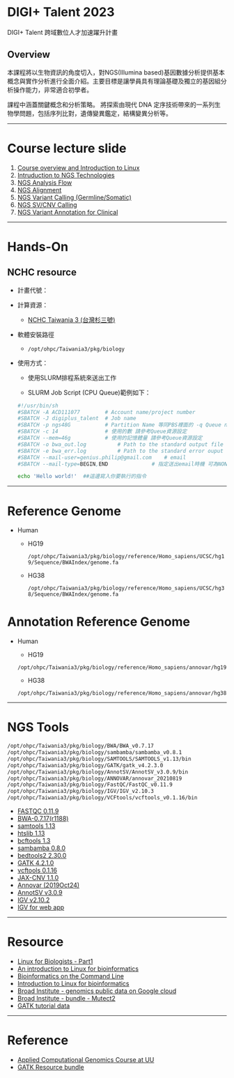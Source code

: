 # DIGI+ Talent 2023

DIGI+ Talent 跨域數位人才加速躍升計畫

## Overview
本課程將以生物資訊的角度切入，對NGS(Illumina based)基因數據分析提供基本概念與實作分析進行全面介紹。主要目標是讓學員具有理論基礎及獨立的基因組分析操作能力，非常適合初學者。

課程中涵蓋關鍵概念和分析策略。 將探索由現代 DNA 定序技術帶來的一系列生物學問題，包括序列比對，遺傳變異鑑定，結構變異分析等。

---
# Course lecture slide

1. [Course overview and Introduction to Linux](https://drive.google.com/drive/folders/13_ElQoSCvJEk_lITBI4wrCJnSl3SYHaP?usp=sharing)
2. [Intruduction to NGS Technologies](https://drive.google.com/drive/folders/134S_LUQintkJip_h2Jemzp9hEB-IOw5h?usp=sharing) 
3. [NGS Analysis Flow](https://drive.google.com/drive/folders/13NQv_78LQRTGqhgr2N4BYEahca4GBWQ9?usp=sharing)
4. [NGS Alignment](https://drive.google.com/drive/folders/12v-b9e-CuwqJB4BMgOZuNR-_p2U9zeRJ?usp=sharing)
5. [NGS Variant Calling (Germline/Somatic)](https://drive.google.com/drive/folders/12uae8UALumiad3Mfcu28-YQgFF-9sK_v?usp=sharing)
6. [NGS SV/CNV Calling](https://drive.google.com/drive/folders/13CBuwXSqaFu1mfrwe6cJIMKzLahdQdrq?usp=sharing)
7. [NGS Variant Annotation for Clinical](https://drive.google.com/drive/folders/13ZsuRIlwu6voQv8_sIRzJLDaz8iATdmB?usp=sharing)

---
# Hands-On

## NCHC resource

* 計畫代號：

* 計算資源：
  * [NCHC Taiwania 3 (台灣杉三號)](https://iservice.nchc.org.tw/)

* 軟體安裝路徑
  * `/opt/ohpc/Taiwania3/pkg/biology`

* 使用方式：
  * 使用SLURM排程系統來送出工作
 
  * SLURM Job Script (CPU Queue)範例如下：

  ```bash
  #!/usr/bin/sh
  #SBATCH -A ACD111077        # Account name/project number
  #SBATCH -J digiplus_talent  # Job name
  #SBATCH -p ngs48G           # Partition Name 等同PBS裡面的 -q Queue name
  #SBATCH -c 14               # 使用的數 請參考Queue資源設定 
  #SBATCH --mem=46g           # 使用的記憶體量 請參考Queue資源設定
  #SBATCH -o bwa_out.log          # Path to the standard output file 
  #SBATCH -e bwa_err.log          # Path to the standard error ouput file
  #SBATCH --mail-user=genius.philip@gmail.com    # email
  #SBATCH --mail-type=BEGIN,END              # 指定送出email時機 可為NONE, BEGIN, END, FAIL, REQUEUE, ALL

  echo 'Hello world!'  ##這邊寫入你要執行的指令
  ```


---
# Reference Genome
* Human
  * HG19

    `/opt/ohpc/Taiwania3/pkg/biology/reference/Homo_sapiens/UCSC/hg19/Sequence/BWAIndex/genome.fa`

  * HG38

    `/opt/ohpc/Taiwania3/pkg/biology/reference/Homo_sapiens/UCSC/hg38/Sequence/BWAIndex/genome.fa`

# Annotation Reference Genome

* Human

  * HG19
  
  `/opt/ohpc/Taiwania3/pkg/biology/reference/Homo_sapiens/annovar/hg19`

  * HG38

  `/opt/ohpc/Taiwania3/pkg/biology/reference/Homo_sapiens/annovar/hg38`


---
# NGS Tools

```bash
/opt/ohpc/Taiwania3/pkg/biology/BWA/BWA_v0.7.17
/opt/ohpc/Taiwania3/pkg/biology/sambamba/sambamba_v0.8.1
/opt/ohpc/Taiwania3/pkg/biology/SAMTOOLS/SAMTOOLS_v1.13/bin
/opt/ohpc/Taiwania3/pkg/biology/GATK/gatk_v4.2.3.0
/opt/ohpc/Taiwania3/pkg/biology/AnnotSV/AnnotSV_v3.0.9/bin
/opt/ohpc/Taiwania3/pkg/biology/ANNOVAR/annovar_20210819
/opt/ohpc/Taiwania3/pkg/biology/FastQC/FastQC_v0.11.9
/opt/ohpc/Taiwania3/pkg/biology/IGV/IGV_v2.10.3
/opt/ohpc/Taiwania3/pkg/biology/VCFtools/vcftools_v0.1.16/bin
```

* [FASTQC 0.11.9](https://www.bioinformatics.babraham.ac.uk/projects/download.html#fastqc)
* [BWA-0.7.17(r1188)](https://github.com/lh3/bwa)
* [samtools 1.13](https://github.com/samtools/samtools)
* [htslib 1.13](https://github.com/samtools/htslib)
* [bcftools 1.3](https://github.com/samtools/bcftools)
* [sambamba 0.8.0](https://github.com/biod/sambamba)
* [bedtools2 2.30.0](https://github.com/arq5x/bedtools2)
* [GATK 4.2.1.0](https://github.com/broadinstitute/gatk/releases)
* [vcftools 0.1.16](https://github.com/vcftools/vcftools)
* [JAX-CNV 1.1.0](https://github.com/wanpinglee/JAX-CNV)
* [Annovar (2019Oct24)](https://www.openbioinformatics.org/annovar/annovar_download_form.php)
* [AnnotSV v3.0.9 ](https://github.com/lgmgeo/AnnotSV)
* [IGV v2.10.2](https://software.broadinstitute.org/software/igv/download)
* [IGV for web app](https://igv.org/)

---
# Resource

* [Linux for Biologists - Part1](https://biohpc.cornell.edu/lab/doc/linux_workshop_part1.pdf)
* [An introduction to Linux for bioinformatics](https://sites.ualberta.ca/~stothard/downloads/linux_for_bioinformatics.pdf)
* [Bioinformatics on the Command Line](https://vicbioinformatics.com/documents/command-line/#/)
* [Introduction to Linux for bioinformatics](https://www.bits.vib.be/training-list/112-bits/training/upcoming-trainings/124-linux-for-bioinformatics)
* [Broad Institute - genomics public data on Google cloud](https://console.cloud.google.com/storage/browser/genomics-public-data;tab=objects?pli=1&prefix=&forceOnObjectsSortingFiltering=false)
* [Broad Institute - bundle - Mutect2]([shorturl.at/knuN3](https://gatk.broadinstitute.org/hc/en-us/articles/360037593851-Mutect2))
* [GATK tutorial data](https://drive.google.com/drive/folders/1aBcbV_Hlyg0wOOmZDDSBeIc0uw1r3f_w)

---
# Reference

* [Applied Computational Genomics Course at UU](https://bioinformaticsonline.com/bookmarks/view/42468/applied-computational-genomics-course-at-uu-spring-2020)
* [GATK Resource bundle](https://gatk.broadinstitute.org/hc/en-us/articles/360035890811-Resource-bundle)
